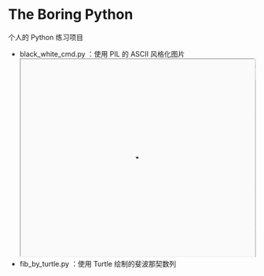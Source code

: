 # The Boring Python
个人的 Python 练习项目
* black_white_cmd.py ：使用 PIL 的 ASCII 风格化图片
![image](https://raw.githubusercontent.com/Bobcatsoap/the-boring-python/master/GIF.gif)
* fib_by_turtle.py ：使用 Turtle 绘制的斐波那契数列
